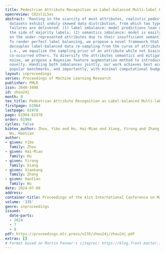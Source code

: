 ```yaml
---
title: Pedestrian Attribute Recognition as Label-balanced Multi-label Learning
openreview: CD2xl1L5es
abstract: 'Rooting in the scarcity of most attributes, realistic pedestrian attribute
  datasets exhibit unduly skewed data distribution, from which two types of model
  failures are delivered: (1) label imbalance: model predictions lean greatly towards
  the side of majority labels; (2) semantics imbalance: model is easily overfitted
  on the under-represented attributes due to their insufficient semantic diversity.
  To render perfect label balancing, we propose a novel framework that successfully
  decouples label-balanced data re-sampling from the curse of attributes co-occurrence,
  i.e., we equalize the sampling prior of an attribute while not biasing that of the
  co-occurred others. To diversify the attributes semantics and mitigate the feature
  noise, we propose a Bayesian feature augmentation method to introduce true in-distribution
  novelty. Handling both imbalances jointly, our work achieves best accuracy on various
  popular benchmarks, and importantly, with minimal computational budget.'
layout: inproceedings
series: Proceedings of Machine Learning Research
publisher: PMLR
issn: 2640-3498
id: zhou24j
month: 0
tex_title: Pedestrian Attribute Recognition as Label-balanced Multi-label Learning
firstpage: 61964
lastpage: 61978
page: 61964-61978
order: 61964
cycles: false
bibtex_author: Zhou, Yibo and Hu, Hai-Miao and Xiang, Yirong and Zhang, Xiaokang and
  Wu, Haotian
author:
- given: Yibo
  family: Zhou
- given: Hai-Miao
  family: Hu
- given: Yirong
  family: Xiang
- given: Xiaokang
  family: Zhang
- given: Haotian
  family: Wu
date: 2024-07-08
address:
container-title: Proceedings of the 41st International Conference on Machine Learning
volume: '235'
genre: inproceedings
issued:
  date-parts:
  - 2024
  - 7
  - 8
pdf: https://proceedings.mlr.press/v235/zhou24j/zhou24j.pdf
extras: []
# Format based on Martin Fenner's citeproc: https://blog.front-matter.io/posts/citeproc-yaml-for-bibliographies/
---
```

